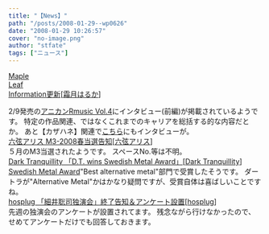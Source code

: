 ```yaml
---
title: "【News】"
path: "/posts/2008-01-29--wp0626"
date: "2008-01-29 10:26:57"
cover: "no-image.png"
author: "stfate"
tags: ["ニュース"]
---
```


<style type="text/css">
<!--
p {white-space: pre-wrap};
-->
</style>

<a class="topics" href="http://shimotsukin.com/" target="_blank">Maple Leaf Information更新</a><span class="junre">[<a href="http://shimotsukin.com/" target="_blank">霜月はるか</a>]</span>
<div class="news">2/9発売の<a href="http://www.anican.net/modules/news/article.php?storyid=140" target="_blank">アニカンRmusic Vol.4</a>にインタビュー(前編)が掲載されているようです。
特定の作品関連、ではなくこれまでのキャリアを総括する的な内容だとか。
あと【カザハネ】関連で<a href="http://www.presepe.jp/m44/show/id/RmWTwA8eWDI%3D" target="_blank">こちら</a>にもインタビューが。</div>
<a class="topics" href="http://www.rokugen.net/" target="_blank">六弦アリス M3-2008春当選告知</a><span class="junre">[<a href="http://www.rokugen.net/" target="_blank">六弦アリス</a>]</span>
<div class="news">５月のM3当選されたようです。
スペースNo.等は不明。</div>
<a class="topics" href="http://www.darktranquillity.com/realindex.html" target="_blank">Dark Tranquillity 「D.T. wins Swedish Metal Award」</a><span class="junre">[<a href="http://www.darktranquillity.com/" target="_blank">Dark Tranquillity</a>]</span>
<div class="news"><a href="http://www.swedishmetalawards.com/" target="_blank">Swedish Metal Award</a>"Best alternative metal"部門で受賞したそうです。
ダートラが"Alternative Metal"かはかなり疑問ですが、受賞自体は喜ばしいことですね。</div>
<a class="topics" href="http://www.hosplug.com/index.html" target="_blank">hosplug 「細井聡司独演会」終了告知＆アンケート設置</a><span class="junre">[<a href="http://www.hosplug.com/index.html" target="_blank">hosplug</a>]</span>
<div class="news">先週の独演会のアンケートが設置されてます。
残念ながら行けなかったので、せめてアンケートだけでも回答しておきます。</div>
